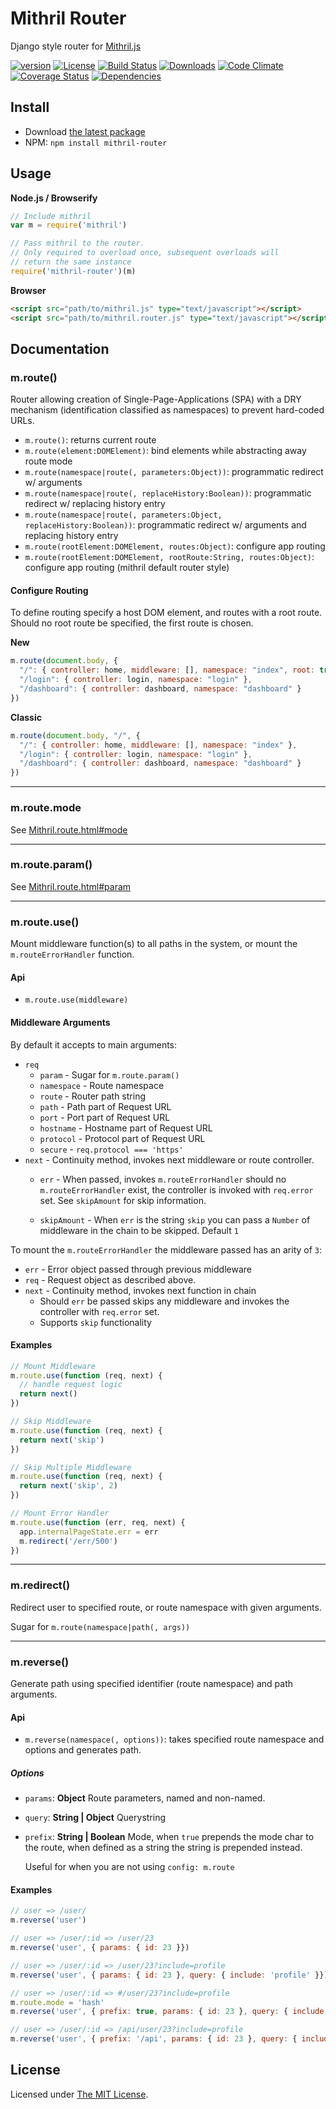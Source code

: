 # Mithril Router

Django style router for [Mithril.js][mithril]

[![version][npm-version]][npm-url]
[![License][npm-license]][license-url]
[![Build Status][travis-image]][travis-url]
[![Downloads][npm-downloads]][npm-url]
[![Code Climate][codeclimate-quality]][codeclimate-url]
[![Coverage Status][codeclimate-coverage]][codeclimate-url]
[![Dependencies][david-image]][david-url]

## Install

- Download [the latest package][download]
- NPM: `npm install mithril-router`

## Usage

**Node.js / Browserify**

```js
// Include mithril
var m = require('mithril')

// Pass mithril to the router.
// Only required to overload once, subsequent overloads will
// return the same instance
require('mithril-router')(m)
```

**Browser**

```html
<script src="path/to/mithril.js" type="text/javascript"></script>
<script src="path/to/mithril.router.js" type="text/javascript"></script>
```

## Documentation

### m.route()

Router allowing creation of Single-Page-Applications (SPA) with a DRY mechanism
(identification classified as namespaces) to prevent hard-coded URLs.

- `m.route()`: returns current route
- `m.route(element:DOMElement)`: bind elements while abstracting away route mode
- `m.route(namespace|route(, parameters:Object))`: programmatic redirect w/ arguments
- `m.route(namespace|route(, replaceHistory:Boolean))`: programmatic redirect w/ replacing history entry
- `m.route(namespace|route(, parameters:Object, replaceHistory:Boolean))`: programmatic redirect w/ arguments and replacing history entry
- `m.route(rootElement:DOMElement, routes:Object)`: configure app routing
- `m.route(rootElement:DOMElement, rootRoute:String, routes:Object)`: configure app routing (mithril default router style)

#### Configure Routing

To define routing specify a host DOM element, and routes with a root route. Should no root
route be specified, the first route is chosen.

**New**

```js
m.route(document.body, {
  "/": { controller: home, middleware: [], namespace: "index", root: true },
  "/login": { controller: login, namespace: "login" },
  "/dashboard": { controller: dashboard, namespace: "dashboard" }
})
```

**Classic**

```js
m.route(document.body, "/", {
  "/": { controller: home, middleware: [], namespace: "index" },
  "/login": { controller: login, namespace: "login" },
  "/dashboard": { controller: dashboard, namespace: "dashboard" }
})
```

---

### m.route.mode

See [Mithril.route.html#mode][mithril-mode]

---

### m.route.param()

See [Mithril.route.html#param][mithril-param]

---

### m.route.use()

Mount middleware function(s) to all paths in the system, or mount the `m.routeErrorHandler` function.

#### Api

- `m.route.use(middleware)`

#### Middleware Arguments

By default it accepts to main arguments:

- `req`
  - `param` - Sugar for `m.route.param()`
  - `namespace` - Route namespace
  - `route` - Router path string
  - `path` - Path part of Request URL
  - `port` - Port part of Request URL
  - `hostname` - Hostname part of Request URL
  - `protocol` - Protocol part of Request URL
  - `secure` - `req.protocol === 'https'`
- `next` - Continuity method, invokes next middleware or route controller.
  - `err` - When passed, invokes `m.routeErrorHandler` should no `m.routeErrorHandler` exist,
  the controller is invoked with `req.error` set. See `skipAmount` for skip information.

  - `skipAmount` - When `err` is the string `skip` you can pass a `Number` of middleware in the chain to be
  skipped. Default `1`

To mount the `m.routeErrorHandler` the middleware passed has an arity of `3`:

- `err` - Error object passed through previous middleware
- `req` - Request object as described above.
- `next` - Continuity method, invokes next function in chain
  - Should `err` be passed skips any middleware and invokes the controller with `req.error` set.
  - Supports `skip` functionality

#### Examples

```js
// Mount Middleware
m.route.use(function (req, next) {
  // handle request logic
  return next()
})

// Skip Middleware
m.route.use(function (req, next) {
  return next('skip')
})

// Skip Multiple Middleware
m.route.use(function (req, next) {
  return next('skip', 2)
})

// Mount Error Handler
m.route.use(function (err, req, next) {
  app.internalPageState.err = err
  m.redirect('/err/500')
})
```

---

### m.redirect()

Redirect user to specified route, or route namespace with given arguments.

Sugar for `m.route(namespace|path(, args))`

---

### m.reverse()

Generate path using specified identifier (route namespace) and path arguments.

#### Api

- `m.reverse(namespace(, options))`: takes specified route namespace and options and generates path.

##### Options

- `params`: **Object** Route parameters, named and non-named.
- `query`: **String | Object** Querystring
- `prefix`: **String | Boolean** Mode, when `true` prepends the mode char to the route,
  when defined as a string the string is prepended instead.

  Useful for when you are not using `config: m.route`

#### Examples

```js
// user => /user/
m.reverse('user')

// user => /user/:id => /user/23
m.reverse('user', { params: { id: 23 }})

// user => /user/:id => /user/23?include=profile
m.reverse('user', { params: { id: 23 }, query: { include: 'profile' }})

// user => /user/:id => #/user/23?include=profile
m.route.mode = 'hash'
m.reverse('user', { prefix: true, params: { id: 23 }, query: { include: 'profile' }})

// user => /user/:id => /api/user/23?include=profile
m.reverse('user', { prefix: '/api', params: { id: 23 }, query: { include: 'profile' }})
```

## License

Licensed under [The MIT License](LICENSE).

[license-url]: https://github.com/Nijikokun/mithril-router/blob/master/LICENSE

[travis-url]: https://travis-ci.org/Nijikokun/mithril-router
[travis-image]: https://img.shields.io/travis/Nijikokun/mithril-router.svg?style=flat

[npm-url]: https://www.npmjs.com/package/mithril-router
[npm-license]: https://img.shields.io/npm/l/mithril-router.svg?style=flat
[npm-version]: https://img.shields.io/npm/v/mithril-router.svg?style=flat
[npm-downloads]: https://img.shields.io/npm/dm/mithril-router.svg?style=flat

[coveralls-url]: https://coveralls.io/r/Nijikokun/mithril-router
[coveralls-coverage]: https://img.shields.io/coveralls/jekyll/jekyll.svg

[codeclimate-url]: https://codeclimate.com/github/Nijikokun/mithril-router
[codeclimate-quality]: https://img.shields.io/codeclimate/github/Nijikokun/mithril-router.svg?style=flat
[codeclimate-coverage]: https://img.shields.io/codeclimate/coverage/github/Nijikokun/mithril-router.svg?style=flat

[david-url]: https://david-dm.org/Nijikokun/mithril-router
[david-image]: https://img.shields.io/david/Nijikokun/mithril-router.svg?style=flat

[download]: https://github.com/Nijikokun/mithril-router/archive/v1.2.3.zip
[mithril]: https://github.com/lhorie/mithril.js
[mithril-mode]: http://lhorie.github.io/mithril/mithril.route.html#mode
[mithril-param]: http://lhorie.github.io/mithril/mithril.route.html#param
